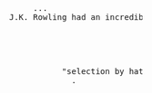 <pre>









                                     ...  
                                J.K. Rowling had an incredibly good idea!





                                           "selection by hat,
                                             .









































                                                                                                             .
</pre>